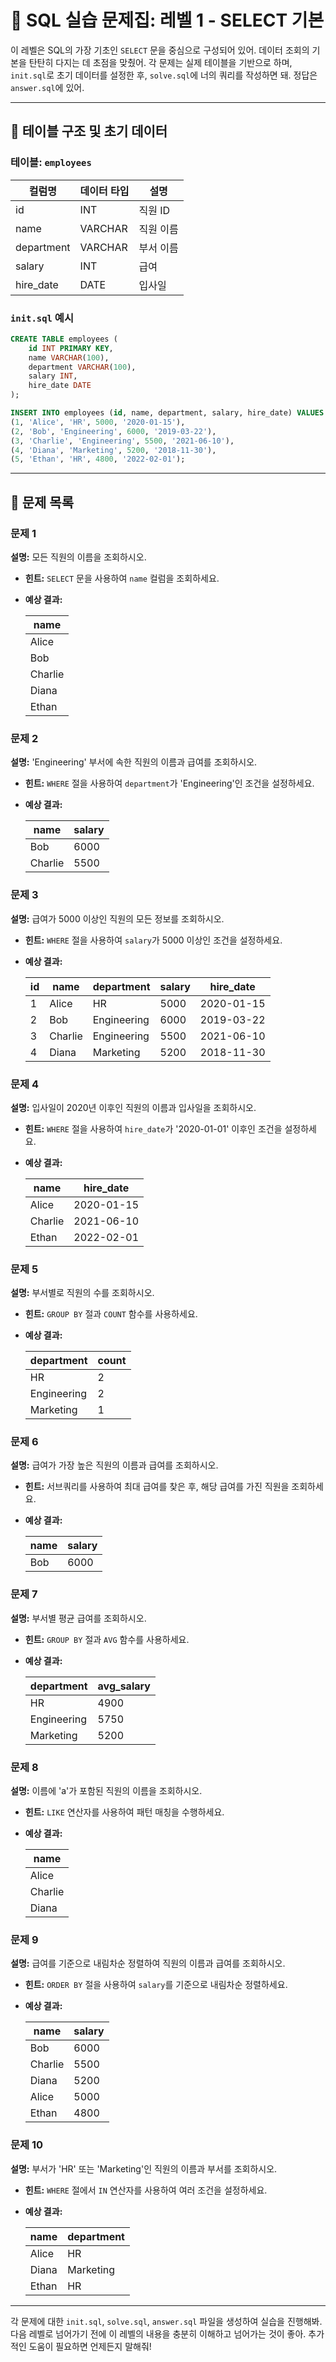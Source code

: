 # 📘 SQL 실습 문제집: 레벨 1 - SELECT 기본

이 레벨은 SQL의 가장 기초인 `SELECT` 문을 중심으로 구성되어 있어. 데이터 조회의 기본을 탄탄히 다지는 데 초점을 맞췄어. 각 문제는 실제 테이블을 기반으로 하며, `init.sql`로 초기 데이터를 설정한 후, `solve.sql`에 너의 쿼리를 작성하면 돼. 정답은 `answer.sql`에 있어.

---

## 🧱 테이블 구조 및 초기 데이터

### 테이블: `employees`

| 컬럼명     | 데이터 타입 | 설명           |
|------------|-------------|----------------|
| id         | INT         | 직원 ID        |
| name       | VARCHAR     | 직원 이름      |
| department | VARCHAR     | 부서 이름      |
| salary     | INT         | 급여           |
| hire_date  | DATE        | 입사일         |

### `init.sql` 예시

```sql
CREATE TABLE employees (
    id INT PRIMARY KEY,
    name VARCHAR(100),
    department VARCHAR(100),
    salary INT,
    hire_date DATE
);

INSERT INTO employees (id, name, department, salary, hire_date) VALUES
(1, 'Alice', 'HR', 5000, '2020-01-15'),
(2, 'Bob', 'Engineering', 6000, '2019-03-22'),
(3, 'Charlie', 'Engineering', 5500, '2021-06-10'),
(4, 'Diana', 'Marketing', 5200, '2018-11-30'),
(5, 'Ethan', 'HR', 4800, '2022-02-01');
```

---

## 🧪 문제 목록

### 문제 1

**설명:** 모든 직원의 이름을 조회하시오.

- **힌트:** `SELECT` 문을 사용하여 `name` 컬럼을 조회하세요.

- **예상 결과:**

  | name    |
  |---------|
  | Alice   |
  | Bob     |
  | Charlie |
  | Diana   |
  | Ethan   |

### 문제 2

**설명:** 'Engineering' 부서에 속한 직원의 이름과 급여를 조회하시오.

- **힌트:** `WHERE` 절을 사용하여 `department`가 'Engineering'인 조건을 설정하세요.

- **예상 결과:**

  | name    | salary |
  |---------|--------|
  | Bob     | 6000   |
  | Charlie | 5500   |

### 문제 3

**설명:** 급여가 5000 이상인 직원의 모든 정보를 조회하시오.

- **힌트:** `WHERE` 절을 사용하여 `salary`가 5000 이상인 조건을 설정하세요.

- **예상 결과:**

  | id | name    | department | salary | hire_date  |
  |----|---------|------------|--------|------------|
  | 1  | Alice   | HR         | 5000   | 2020-01-15 |
  | 2  | Bob     | Engineering| 6000   | 2019-03-22 |
  | 3  | Charlie | Engineering| 5500   | 2021-06-10 |
  | 4  | Diana   | Marketing  | 5200   | 2018-11-30 |

### 문제 4

**설명:** 입사일이 2020년 이후인 직원의 이름과 입사일을 조회하시오.

- **힌트:** `WHERE` 절을 사용하여 `hire_date`가 '2020-01-01' 이후인 조건을 설정하세요.

- **예상 결과:**

  | name    | hire_date  |
  |---------|------------|
  | Alice   | 2020-01-15 |
  | Charlie | 2021-06-10 |
  | Ethan   | 2022-02-01 |

### 문제 5

**설명:** 부서별로 직원의 수를 조회하시오.

- **힌트:** `GROUP BY` 절과 `COUNT` 함수를 사용하세요.

- **예상 결과:**

  | department | count |
  |------------|-------|
  | HR         | 2     |
  | Engineering| 2     |
  | Marketing  | 1     |

### 문제 6

**설명:** 급여가 가장 높은 직원의 이름과 급여를 조회하시오.

- **힌트:** 서브쿼리를 사용하여 최대 급여를 찾은 후, 해당 급여를 가진 직원을 조회하세요.

- **예상 결과:**

  | name | salary |
  |------|--------|
  | Bob  | 6000   |

### 문제 7

**설명:** 부서별 평균 급여를 조회하시오.

- **힌트:** `GROUP BY` 절과 `AVG` 함수를 사용하세요.

- **예상 결과:**

  | department | avg_salary |
  |------------|------------|
  | HR         | 4900       |
  | Engineering| 5750       |
  | Marketing  | 5200       |

### 문제 8

**설명:** 이름에 'a'가 포함된 직원의 이름을 조회하시오.

- **힌트:** `LIKE` 연산자를 사용하여 패턴 매칭을 수행하세요.

- **예상 결과:**

  | name    |
  |---------|
  | Alice   |
  | Charlie |
  | Diana   |

### 문제 9

**설명:** 급여를 기준으로 내림차순 정렬하여 직원의 이름과 급여를 조회하시오.

- **힌트:** `ORDER BY` 절을 사용하여 `salary`를 기준으로 내림차순 정렬하세요.

- **예상 결과:**

  | name    | salary |
  |---------|--------|
  | Bob     | 6000   |
  | Charlie | 5500   |
  | Diana   | 5200   |
  | Alice   | 5000   |
  | Ethan   | 4800   |

### 문제 10

**설명:** 부서가 'HR' 또는 'Marketing'인 직원의 이름과 부서를 조회하시오.

- **힌트:** `WHERE` 절에서 `IN` 연산자를 사용하여 여러 조건을 설정하세요.

- **예상 결과:**

  | name  | department |
  |-------|------------|
  | Alice | HR         |
  | Diana | Marketing  |
  | Ethan | HR         |

---

각 문제에 대한 `init.sql`, `solve.sql`, `answer.sql` 파일을 생성하여 실습을 진행해봐. 다음 레벨로 넘어가기 전에 이 레벨의 내용을 충분히 이해하고 넘어가는 것이 좋아. 추가적인 도움이 필요하면 언제든지 말해줘!
